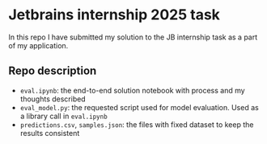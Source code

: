 # Jetbrains internship 2025 task
In this repo I have submitted my solution to the JB internship task as a part of my application.
## Repo description
* `eval.ipynb`: the end-to-end solution notebook with process and my thoughts described
* `eval_model.py`: the requested script used for model evaluation. Used as a library call in `eval.ipynb`
* `predictions.csv`, `samples.json`: the files with fixed dataset to keep the results consistent